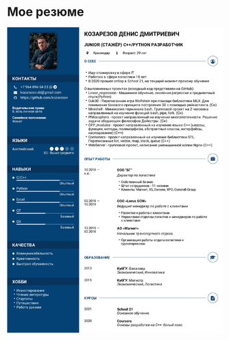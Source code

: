 # Мое резюме

<img src="https://github.com/kozarezov/My_resume/blob/master/resume.jpg" width="800"> 

